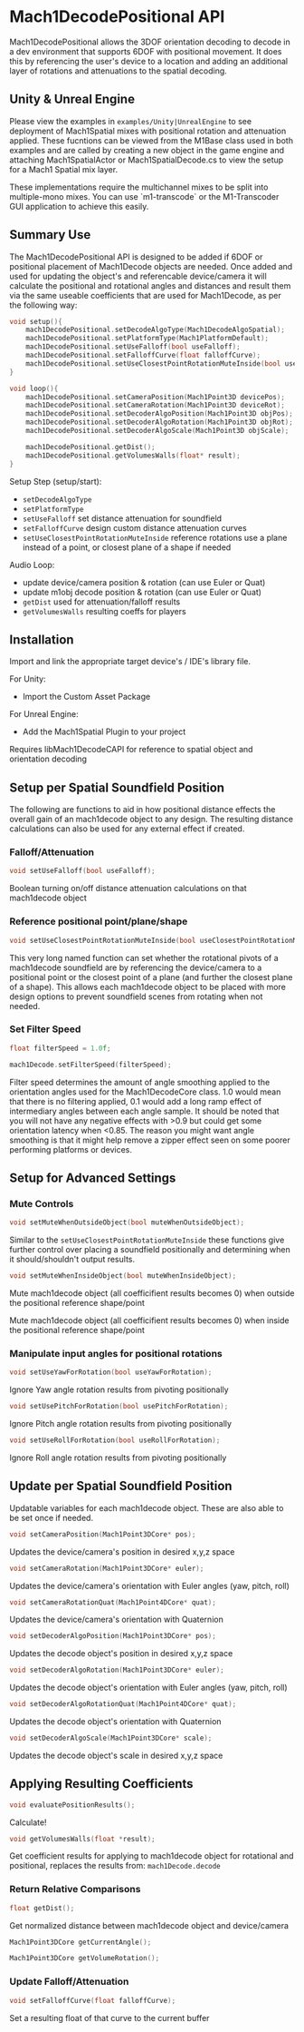 # Mach1DecodePositional API

Mach1DecodePositional allows the 3DOF orientation decoding to decode in a dev environment that supports 6DOF with positional movement. It does this by referencing the user's device to a location and adding an additional layer of rotations and attenuations to the spatial decoding. 

## Unity & Unreal Engine

Please view the examples in `examples/Unity|UnrealEngine` to see deployment of Mach1Spatial mixes with positional rotation and attenuation applied. These fucntions can be viewed from the M1Base class used in both examples and are called by creating a new object in the game engine and attaching Mach1SpatialActor or Mach1SpatialDecode.cs to view the setup for a Mach1 Spatial mix layer. 

<aside class="notice">These implementations require the multichannel mixes to be split into multiple-mono mixes. You can use `m1-transcode` or the M1-Transcoder GUI application to achieve this easily.</aside>

## Summary Use

The Mach1DecodePositional API is designed to be added if 6DOF or positional placement of Mach1Decode objects are needed. Once added and used for updating the object's and referencable device/camera it will calculate the positional and rotational angles and distances and result them via the same useable coefficients that are used for Mach1Decode, as per the following way:

```cpp
void setup(){
    mach1DecodePositional.setDecodeAlgoType(Mach1DecodeAlgoSpatial);
    mach1DecodePositional.setPlatformType(Mach1PlatformDefault);
    mach1DecodePositional.setUseFalloff(bool useFalloff);
    mach1DecodePositional.setFalloffCurve(float falloffCurve);
    mach1DecodePositional.setUseClosestPointRotationMuteInside(bool useClosestPointRotationMuteInside);
}

void loop(){
    mach1DecodePositional.setCameraPosition(Mach1Point3D devicePos);
    mach1DecodePositional.setCameraRotation(Mach1Point3D deviceRot);
    mach1DecodePositional.setDecoderAlgoPosition(Mach1Point3D objPos);
    mach1DecodePositional.setDecoderAlgoRotation(Mach1Point3D objRot);
    mach1DecodePositional.setDecoderAlgoScale(Mach1Point3D objScale);

    mach1DecodePositional.getDist();
    mach1DecodePositional.getVolumesWalls(float* result);
}
```
Setup Step (setup/start):

 - `setDecodeAlgoType`
 - `setPlatformType`
 - `setUseFalloff` set distance attenuation for soundfield
 - `setFalloffCurve` design custom distance attenuation curves
 - `setUseClosestPointRotationMuteInside` reference rotations use a plane instead of a point, or closest plane of a shape if needed

Audio Loop:

 - update device/camera position & rotation (can use Euler or Quat)
 - update m1obj decode position & rotation (can use Euler or Quat)
 - `getDist` used for attenuation/falloff results
 - `getVolumesWalls` resulting coeffs for players

## Installation

Import and link the appropriate target device's / IDE's library file. 

For Unity: 
 - Import the Custom Asset Package

For Unreal Engine: 
 - Add the Mach1Spatial Plugin to your project

<aside class="notice">Requires libMach1DecodeCAPI for reference to spatial object and orientation decoding</aside>

## Setup per Spatial Soundfield Position

The following are functions to aid in how positional distance effects the overall gain of an mach1decode object to any design. The resulting distance calculations can also be used for any external effect if created.

### Falloff/Attenuation
```cpp
void setUseFalloff(bool useFalloff);
```
Boolean turning on/off distance attenuation calculations on that mach1decode object

### Reference positional point/plane/shape
```cpp
void setUseClosestPointRotationMuteInside(bool useClosestPointRotationMuteInside);
```
This very long named function can set whether the rotational pivots of a mach1decode soundfield are by referencing the device/camera to a positional point or the closest point of a plane (and further the closest plane of a shape). This allows each mach1decode object to be placed with more design options to prevent soundfield scenes from rotating when not needed.

### Set Filter Speed
```cpp
float filterSpeed = 1.0f;

mach1Decode.setFilterSpeed(filterSpeed);
```
Filter speed determines the amount of angle smoothing applied to the orientation angles used for the Mach1DecodeCore class. 1.0 would mean that there is no filtering applied, 0.1 would add a long ramp effect of intermediary angles between each angle sample. It should be noted that you will not have any negative effects with >0.9 but could get some orientation latency when <0.85. The reason you might want angle smoothing is that it might help remove a zipper effect seen on some poorer performing platforms or devices.

## Setup for Advanced Settings 

### Mute Controls
```cpp
void setMuteWhenOutsideObject(bool muteWhenOutsideObject);
```
Similar to the `setUseClosestPointRotationMuteInside` these functions give further control over placing a soundfield positionally and determining when it should/shouldn't output results.

```cpp
void setMuteWhenInsideObject(bool muteWhenInsideObject);
```
Mute mach1decode object (all coefficifient results becomes 0) when outside the positional reference shape/point

Mute mach1decode object (all coefficifient results becomes 0) when inside the positional reference shape/point

### Manipulate input angles for positional rotations
```cpp
void setUseYawForRotation(bool useYawForRotation);
```
Ignore Yaw angle rotation results from pivoting positionally

```cpp
void setUsePitchForRotation(bool usePitchForRotation);
```
Ignore Pitch angle rotation results from pivoting positionally

```cpp
void setUseRollForRotation(bool useRollForRotation);
```
Ignore Roll angle rotation results from pivoting positionally

<!-- ### Experimental: BlendMode
This is a feature for combining two mach1decode spatial mixes to become blended for inside reference shape only, attenuation between both decode mixes are relative to each other and based on a center to exterior planes (walls) relationship.
```cpp
void setUseBlendMode(bool useBlendMode);
```
Enable this experimental mode

```cpp
void setIgnoreTopBottom(bool ignoreTopBottom);
```
Ignore height for blendmode during calculations

```cpp
void setFalloffCurveBlendMode(float falloffCurveBlendMode);
```
Set the custom curve for the relationship between the center to the exterior planes.  -->

## Update per Spatial Soundfield Position
Updatable variables for each mach1decode object. These are also able to be set once if needed.

```cpp
void setCameraPosition(Mach1Point3DCore* pos);
```
Updates the device/camera's position in desired x,y,z space

```cpp
void setCameraRotation(Mach1Point3DCore* euler);
```
Updates the device/camera's orientation with Euler angles (yaw, pitch, roll)

```cpp
void setCameraRotationQuat(Mach1Point4DCore* quat);
```
Updates the device/camera's orientation with Quaternion

```cpp
void setDecoderAlgoPosition(Mach1Point3DCore* pos);
```
Updates the decode object's position in desired x,y,z space

```cpp
void setDecoderAlgoRotation(Mach1Point3DCore* euler);
```
Updates the decode object's orientation with Euler angles (yaw, pitch, roll)

```cpp
void setDecoderAlgoRotationQuat(Mach1Point4DCore* quat);
```
Updates the decode object's orientation with Quaternion

```cpp
void setDecoderAlgoScale(Mach1Point3DCore* scale);
```
Updates the decode object's scale in desired x,y,z space

## Applying Resulting Coefficients
```cpp
void evaluatePositionResults();
```
Calculate!

```cpp
void getVolumesWalls(float *result);
```
Get coefficient results for applying to mach1decode object for rotational and positional, replaces the results from: `mach1Decode.decode`


### Return Relative Comparisons
```cpp
float getDist();
```
Get normalized distance between mach1decode object and device/camera
```cpp
Mach1Point3DCore getCurrentAngle();
```
```cpp
Mach1Point3DCore getVolumeRotation();
```

<!-- ### Experimental: BlendMode
```cpp
void getVolumesRoom(float *result);
```
Get coeff results for the center of "Blend Mode". Very experimental! -->

### Update Falloff/Attenuation
```cpp
void setFalloffCurve(float falloffCurve);
```
Set a resulting float of that curve to the current buffer